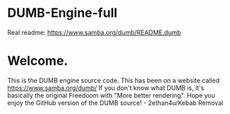 # DUMB-Engine-full
Real readme: https://www.samba.org/dumb/README.dumb
# Welcome.
This is the DUMB engine source code. This has been on a website called https://www.samba.org/dumb/
If you don't know what DUMB is, it's basically the original Freedoom with "More better rendering".
Hope you enjoy the GitHub version of the DUMB source! - 2ethan4u/Kebab Removal
